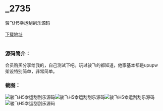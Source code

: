 # _2735
骏飞H5幸运刮刮乐源码
<br/></br>
[下载地址](https://www.uuid2.com/2735.html "下载地址")
<br/></br>
<h3>源码简介：</h3>
<p>会员购买分享给我的，自己测试下吧。玩过骏飞的都知道，他家基本都是upupw架设特别简单，非常简单。<p>
<h3>截图：</h3>
<img src="https://www.uuid2.com/wp-content/uploads/img/202105/df6663e595.jpg" alt="骏飞H5幸运刮刮乐源码"><img src="https://www.uuid2.com/wp-content/uploads/img/202105/c6753e3393.jpg" alt="骏飞H5幸运刮刮乐源码"><img src="https://www.uuid2.com/wp-content/uploads/img/202105/0d6d1fe470.jpg" alt="骏飞H5幸运刮刮乐源码"><img src="https://www.uuid2.com/wp-content/uploads/img/202105/e397251949.png" alt="骏飞H5幸运刮刮乐源码">
